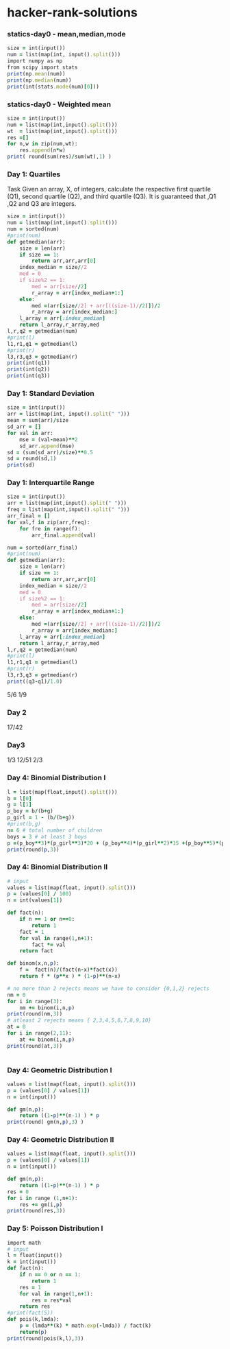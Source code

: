 # hacker-rank-solutions
###  statics-day0 - mean,median,mode
```ruby
size = int(input())
num = list(map(int, input().split()))
import numpy as np
from scipy import stats
print(np.mean(num))
print(np.median(num))
print(int(stats.mode(num)[0]))

```

###  statics-day0 - Weighted mean
```ruby
size = int(input())
num = list(map(int,input().split()))
wt  = list(map(int,input().split()))
res =[]
for n,w in zip(num,wt):
    res.append(n*w)
print( round(sum(res)/sum(wt),1) )
```
### Day 1: Quartiles
Task
Given an array, X, of  integers, calculate the respective first quartile (Q1), second quartile (Q2), and third quartile (Q3). It is guaranteed that ,Q1 ,Q2 and Q3 are integers.
```ruby
size = int(input())
num = list(map(int,input().split()))
num = sorted(num)
#print(num)
def getmedian(arr):
    size = len(arr)
    if size == 1:
        return arr,arr,arr[0]
    index_median = size//2
    med = 0
    if size%2 == 1:
        med = arr[size//2]
        r_array = arr[index_median+1:]
    else:
        med =(arr[size//2] + arr[((size-1)//2)])/2
        r_array = arr[index_median:]
    l_array = arr[:index_median] 
    return l_array,r_array,med
l,r,q2 = getmedian(num)
#print(l)
l1,r1,q1 = getmedian(l)
#print(r)
l3,r3,q3 = getmedian(r)
print(int(q1))
print(int(q2))
print(int(q3))
```
### Day 1: Standard Deviation
```ruby
size = int(input())
arr = list(map(int, input().split(" ")))
mean = sum(arr)/size
sd_arr = []
for val in arr:
    mse = (val-mean)**2
    sd_arr.append(mse)
sd = (sum(sd_arr)/size)**0.5
sd = round(sd,1)
print(sd)
```
### Day 1: Interquartile Range


```ruby
size = int(input())
arr = list(map(int,input().split(" ")))
freq = list(map(int,input().split(" ")))
arr_final = []
for val,f in zip(arr,freq):
    for fre in range(f):
        arr_final.append(val)

num = sorted(arr_final)
#print(num)
def getmedian(arr):
    size = len(arr)
    if size == 1:
        return arr,arr,arr[0]
    index_median = size//2
    med = 0
    if size%2 == 1:
        med = arr[size//2]
        r_array = arr[index_median+1:]
    else:
        med =(arr[size//2] + arr[((size-1)//2)])/2
        r_array = arr[index_median:]
    l_array = arr[:index_median] 
    return l_array,r_array,med
l,r,q2 = getmedian(num)
#print(l)
l1,r1,q1 = getmedian(l)
#print(r)
l3,r3,q3 = getmedian(r)
print((q3-q1)/1.0)
```
5/6
1/9
### Day 2 
17/42
### Day3
1/3
12/51
2/3
### Day 4: Binomial Distribution I


```ruby
l = list(map(float,input().split()))
b = l[0]
g = l[1]
p_boy = b/(b+g)
p_girl = 1 - (b/(b+g))
#print(b,g)
n= 6 # total number of children
boys = 3 # at least 3 boys
p =(p_boy**3)*(p_girl**3)*20 + (p_boy**4)*(p_girl**2)*15 +(p_boy**5)*(p_girl**1)*6 + (p_boy**6)
print(round(p,3))
```



### Day 4: Binomial Distribution II

```ruby
# input
values = list(map(float, input().split()))
p = (values[0] / 100)
n = int(values[1])

def fact(n):
    if n == 1 or n==0:
        return 1
    fact = 1
    for val in range(1,n+1):
        fact *= val
    return fact

def binom(x,n,p):
    f =  fact(n)/(fact(n-x)*fact(x))
    return f * (p**x ) * (1-p)**(n-x)

# no more than 2 rejects means we have to consider {0,1,2} rejects
nm = 0 
for i in range(3):
    nm += binom(i,n,p)
print(round(nm,3))
# atleast 2 rejects means { 2,3,4,5,6,7,8,9,10}
at = 0 
for i in range(2,11):
    at += binom(i,n,p)
print(round(at,3))
    
```
### Day 4: Geometric Distribution I


```ruby
values = list(map(float, input().split()))
p = (values[0] / values[1])
n = int(input())

def gm(n,p):
    return ((1-p)**(n-1) ) * p
print(round( gm(n,p),3) )
```
### Day 4: Geometric Distribution II
```ruby
values = list(map(float, input().split()))
p = (values[0] / values[1])
n = int(input())

def gm(n,p):
    return ((1-p)**(n-1) ) * p
res = 0
for i in range (1,n+1):
    res += gm(i,p)
print(round(res,3))

```
### Day 5: Poisson Distribution I


```ruby
import math
# input
l = float(input())
k = int(input())
def fact(n):
    if n == 0 or n == 1:
        return 1
    res = 1
    for val in range(1,n+1):
        res = res*val
    return res
#print(fact(5))
def pois(k,lmda):
    p = (lmda**(k) * math.exp(-lmda)) / fact(k)
    return(p)
print(round(pois(k,l),3))
```




